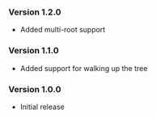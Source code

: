 ### Version 1.2.0
- Added multi-root support

### Version 1.1.0
- Added support for walking up the tree

### Version 1.0.0
- Initial release
